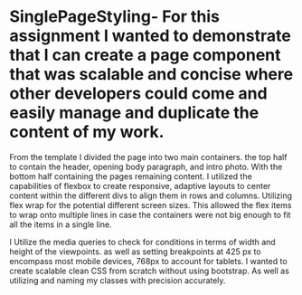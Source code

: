 # SinglePageStyling- For this assignment I wanted to demonstrate that I can create a page component that was scalable and concise where other developers could come and easily manage and duplicate the content of my work. 


From the template I divided the page into two main containers. the top half to contain the header, opening body paragraph, and intro photo. With the bottom half containing the pages remaining content. I utilized the capabilities of flexbox to create responsive, adaptive layouts to center content within the different divs to align them in rows and columns. Utilizing flex wrap for the potential different screen sizes. This allowed the flex items to wrap onto multiple lines in case the containers were not big enough to fit all the items in a single line. 

I Utilize the media queries to check for conditions in terms of width and height of the viewpoints.  as well as setting breakpoints at 425 px to encompass most mobile devices, 768px to account for tablets. I wanted to create scalable clean CSS from scratch without using bootstrap. As well as utilizing and naming my classes with precision accurately. 
